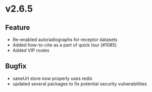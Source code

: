 # v2.6.5

## Feature

- Re-enabled autoradiographs for receptor datasets
- Added how-to-cite as a part of quick tour (#1085)
- Added VIP routes

## Bugfix

- saneUrl store now properly uses redis
- updated several packages to fix potential security vulnerabilities
